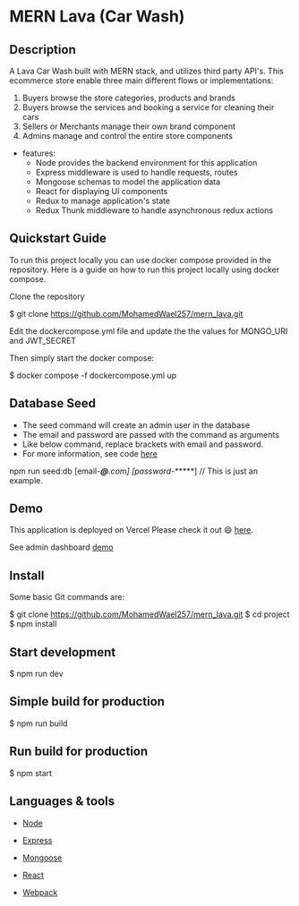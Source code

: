 # MERN Lava (Car Wash)

## Description

A Lava Car Wash built with MERN stack, and utilizes third party API's. This ecommerce store enable three main different flows or implementations:

1. Buyers browse the store categories, products and brands
2. Buyers browse the services and booking a service for cleaning their cars
3. Sellers or Merchants manage their own brand component
4. Admins manage and control the entire store components 


* features:
  * Node provides the backend environment for this application
  * Express middleware is used to handle requests, routes
  * Mongoose schemas to model the application data
  * React for displaying UI components
  * Redux to manage application's state
  * Redux Thunk middleware to handle asynchronous redux actions

## Quickstart Guide

To run this project locally you can use docker compose provided in the repository. Here is a guide on how to run this project locally using docker compose.

Clone the repository

$ git clone https://github.com/MohamedWael257/mern_lava.git


Edit the dockercompose.yml file and update the the values for MONGO_URI and JWT_SECRET

Then simply start the docker compose:

$ docker compose -f dockercompose.yml up


## Database Seed

* The seed command will create an admin user in the database
* The email and password are passed with the command as arguments
* Like below command, replace brackets with email and password. 
* For more information, see code [here](server/utils/seed.js)


npm run seed:db [email-***@****.com] [password-******] // This is just an example.


## Demo

This application is deployed on Vercel Please check it out :smile: [here]().

See admin dashboard [demo]()

## Install

Some basic Git commands are:


$ git clone https://github.com/MohamedWael257/mern_lava.git
$ cd project
$ npm install


## Start development


$ npm run dev


## Simple build for production


$ npm run build


## Run build for production


$ npm start



## Languages & tools

- [Node](https://nodejs.org/en/)

- [Express](https://expressjs.com/)

- [Mongoose](https://mongoosejs.com/)

- [React](https://reactjs.org/)

- [Webpack](https://webpack.js.org/)


